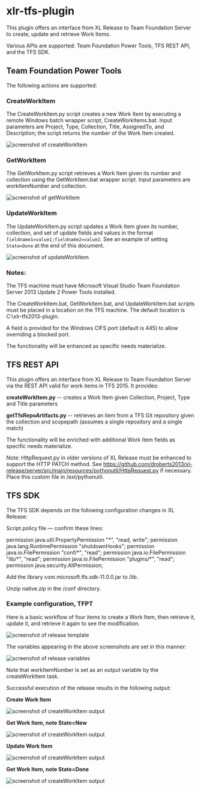 # xlr-tfs-plugin

This plugin offers an interface from XL Release to Team Foundation Server to create, update and retrieve Work Items. 

Various APIs are supported:  Team Foundation Power Tools, TFS REST API, and the TFS SDK.

## Team Foundation Power Tools
The following actions are supported:

### CreateWorkItem
The CreateWorkItem.py script creates a new Work Item by executing a remote Windows batch wrapper script, CreateWorkItems.bat.  Input parameters are Project, Type, Collection, Title, AssignedTo, and Description; the script returns the number of the Work Item created.  

![screenshot of createWorkItem](screenshots/xlr-tfs2013-plugin-2.png)

### GetWorkItem
The GetWorkItem.py script retrieves a Work Item given its number and collection using the GetWorkItem.bat wrapper script.  Input parameters are workItemNumber and collection.

![screenshot of getWorkItem](screenshots/xlr-tfs2013-plugin-3.png)

### UpdateWorkItem
The UpdateWorkItem.py script updates a Work Item given its number, collection, and set of update fields and values in the format `fieldname1=value1;fieldname2=value2`.  See an example of setting `State=Done` at the end of this document.

![screenshot of updateWorkItem](screenshots/xlr-tfs2013-plugin-4.png)

### Notes:  
The TFS machine must have Microsoft Visual Studio Team Foundation Server 2013 Update 2 Power Tools installed.  

The CreateWorkItem.bat, GetWorkItem.bat, and UpdateWorkItem.bat scripts must be placed in a location on the TFS machine.  The default location is C:\xlr-tfs2013-plugin.

A field is provided for the Windows CIFS port (default is 445) to allow overriding a blocked port.

The functionality will be enhanced as specific needs materialize.

## TFS REST API

This plugin offers an interface from XL Release to Team Foundation Server via the REST API valid for work items in TFS 2015.  It provides:

**createWorkItem.py** -- creates a Work Item given Collection, Project, Type and Title parameters

**getTfsRepoArtifacts.py** -- retrieves an item from a TFS Git repository given the collection and scopepath (assumes a single repository and a single match)

The functionality will be enriched with additional Work Item fields as specific needs materialize.

Note:  HttpRequest.py in older versions of XL Release must be enhanced to support the HTTP PATCH method.  See https://github.com/droberts2013/xl-release/server/src/main/resources/pythonutil/HttpRequest.py if necessary.  Place this custom file in <xl-release-server>/ext/pythonutil.

## TFS SDK

The TFS SDK depends on the following configuration changes in XL Release:

Script.policy file — confirm these lines:

permission  java.util.PropertyPermission "\*", "read, write";
permission java.lang.RuntimePermission "shutdownHooks";
permission java.io.FilePermission "conf/\*", "read";
permission java.io.FilePermission "lib/\*", "read";
permission java.io.FilePermission "plugins/\*", "read";
permission java.security.AllPermission;

Add the library com.microsoft.tfs.sdk-11.0.0.jar to /lib.

Unzip native.zip in the <xl-release-server>/conf directory. 

### Example configuration, TFPT

Here is a basic workflow of four items to create a Work Item, then retrieve it, update it, and retrieve it again to see the modification.

![screenshot of release template](screenshots/xlr-tfs2013-plugin-1.png)

The variables appearing in the above screenshots are set in this manner:

![screenshot of release variables](screenshots/xlr-tfs2013-plugin-5.png)

Note that workItemNumber is set as an output variable by the createWorkItem task.

Successful execution of the release results in the following output:

**Create Work Item**

![screenshot of createWorkItem output](screenshots/xlr-tfs2013-plugin-6.png)

**Get Work Item, note State=New**

![screenshot of createWorkItem output](screenshots/xlr-tfs2013-plugin-7.png)

**Update Work Item**

![screenshot of createWorkItem output](screenshots/xlr-tfs2013-plugin-8.png)

**Get Work Item, note State=Done**

![screenshot of createWorkItem output](screenshots/xlr-tfs2013-plugin-9.png)

